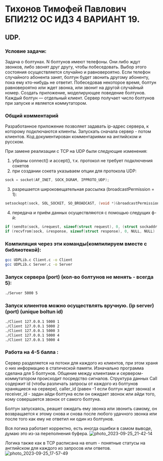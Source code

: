 # Тихонов Тимофей Павлович БПИ212 ОС ИДЗ 4 ВАРИАНТ 19. #
## UDP. ##

### Условие задачи: ###

Задача о болтунах. N болтунов имеют телефоны. Они либо ждут
звонков, либо звонят друг другу, чтобы побеседовать. Выбор этого
состояния осуществляется случайно и равновероятно. Если телефон случайного абонента занят, болтун будет звонить другому абоненту, пока ему кто-нибудь не ответит. Побеседовав некоторое время, болтун равновероятно или ждет звонка, или звонит на другой случайный номер. Создать приложение, моделирующее поведение болтунов. Каждый болтун — отдельный клиент. Сервер
получает число болтунов при запуске и является коммутатором.

### Общий комментарий ###

Разработанное приложение позволяет задавать ip-адрес сервера, к которому подключаются клиенты. Запускать сначала сервер - потом клиентов.
Код документирован комментариями на английском и русском. 

При замене реализации с TCP на UDP были следующие изменения:
1) убраны connect() и accept(), т.к. протокол не требует подключения сокетов
2) при создании сокета указываем опции для протокола UDP:
```c
sock = socket(AF_INET, SOCK_DGRAM, IPPROTO_UDP);
```
3) разрешается широковещательная рассылка (broadcastPermission = 1):
```c
setsockopt(sock, SOL_SOCKET, SO_BROADCAST, (void *)&broadcastPermission, sizeof(broadcastPermission)
```
4) передача и приём данных осуществляются с помощью следущих ф-й:
```c
if (sendto(sock, &request, sizeof(struct request), 0, (struct sockaddr *)&servaddr, sizeof(servaddr)) != sizeof(request)) 
if (recvfrom(sock, &response, sizeof(struct response), 0, NULL, NULL) != sizeof(response))
```

### Компиляция через эти команды(компилируем вместе с библиотекой): ###
```sh
gcc UDPLib.c Client.c -o Client
gcc UDPLib.c Server.c -o Server
```
### Запуск сервера (port) (кол-во болтунов не менять - всегда 5): ###
```sh
./Server 5000 5
```
### Запуск клиентов можно осуществлять вручную. (ip server) (port) (unique boltun id) ###
```sh
./Client 127.0.0.1 5000 1
./Client 127.0.0.1 5000 2
./Client 127.0.0.1 5000 3
./Client 127.0.0.1 5000 4
./Client 127.0.0.1 5000 4
```

### Работа на 4-5 балла : ###
Сервер разделяется на потоки для каждого из клиентов, при этом храня о них информацию в статической памяти. Изначально программа сделана для 5 болтунов. Общение между клиентами и сервером-коммутатором происходит посредство сигналов. Структура данных Call содержит id (чтобы различать запросы от каждого из болтунов хранящиеся на сервере), caller_id (равен -1 если болтун ждет звонка) и receiver_id - задан айди болтуна если он ожидает звонок или айди того, кому совершается звонок от самого болтуна.

Болтун запускаясь, реашет ожидать ему звонка или звонить самому, он возвращается к этому снова и снова после любого удачного звонка или после того как ему не ответил ни один из болтунов. 

Вся логика работает корректно, есть иногда ошибки в самом выводе, думаю это из-за переполнения буфера.
![photo_2023-09-25_21-42-14](https://github.com/timtikh/OS_IDZ_4/assets/95489979/a61a4530-8291-4243-a6d9-dea58838551f)

Логика также как в TCP расписана на enum - понятные статусы на английском для каждого из запросов или ответов.
![photo_2023-09-25_17-57-49](https://github.com/timtikh/OS_IDZ_3/assets/95489979/b048ecf4-5a09-454b-8670-91c591bdd5c0)




